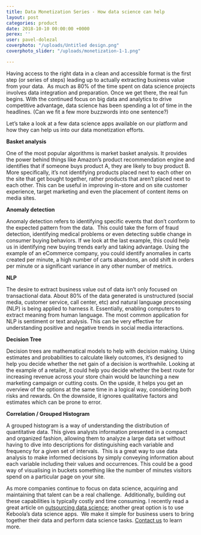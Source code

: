 ```yaml
---
title: Data Monetization Series - How data science can help
layout: post
categories: product
date: 2018-10-10 00:00:00 +0000
perex: ''
user: pavel-dolezal
coverphoto: "/uploads/Untitled design.png"
coverphoto_slider: "/uploads/monetization-1-1.png"

---
```

Having access to the right data in a clean and accessible format is the first step (or series of steps) leading up to actually extracting business value from your data.  As much as 80% of the time spent on data science projects involves data integration and preparation. Once we get there, the real fun begins. With the continued focus on big data and analytics to drive competitive advantage, data science has been spending a lot of time in the headlines. (Can we fit a few more buzzwords into one sentence?)

Let’s take a look at a few data science apps available on our platform and how they can help us into our data monetization efforts.

**Basket analysis**

One of the most popular algorithms is market basket analysis. It provides the power behind things like Amazon’s product recommendation engine and identifies that if someone buys product A, they are likely to buy product B. More specifically, it’s not identifying products placed next to each other on the site that get bought together, rather products that aren’t placed next to each other. This can be useful in improving in-store and on site customer experience, target marketing and even the placement of content items on media sites.

**Anomaly detection**

Anomaly detection refers to identifying specific events that don’t conform to the expected pattern from the data.  This could take the form of fraud detection, identifying medical problems or even detecting subtle change in consumer buying behaviors. If we look at the last example, this could help us in identifying new buying trends early and taking advantage. Using the example of an eCommerce company, you could identify anomalies in carts created per minute, a high number of carts abandons, an odd shift in orders per minute or a significant variance in any other number of metrics.

**NLP**

The desire to extract business value out of data isn’t only focused on transactional data. About 80% of the data generated is unstructured (social media, customer service, call center, etc) and natural language processing (NLP) is being applied to harness it. Essentially, enabling computers to extract meaning from human language.  The most common application for NLP is sentiment or text analysis.  This can be very effective for understanding positive and negative trends in social media interactions.

**Decision Tree**

Decision trees are mathematical models to help with decision making. Using estimates and probabilities to calculate likely outcomes, it’s designed to help you decide whether the net gain of a decision is worthwhile. Looking at the example of a retailer, it could help you decide whether the best route for increasing revenue across your store chain would be launching a new marketing campaign or cutting costs. On the upside, it helps you get an overview of the options at the same time in a logical way, considering both risks and rewards. On the downside, it ignores qualitative factors  and estimates which can be prone to error.

**Correlation / Grouped Histogram**

A grouped histogram is a way of understanding the distribution of quantitative data. This gives analysts information presented in a compact and organized fashion, allowing them to analyze a large data set without having to dive into descriptions for distinguishing each variable and frequency for a given set of intervals.  This is a great way to use data analysis to make informed decisions by simply conveying information about each variable including their values and occurrences. This could be a good way of visualising in buckets something like the number of minutes visitors spend on a particular page on your site.

As more companies continue to focus on data science, acquiring and maintaining that talent can be a real challenge.  Additionally, building out these capabilities is typically costly and time consuming.  I recently read a great article on [outsourcing data science](http://ubm.io/1WEnMgz); another great option is to use Keboola’s data science apps.  We make it simple for business users to bring together their data and perform data science tasks. [Contact us](https://www.keboola.com/contact/) to learn more.